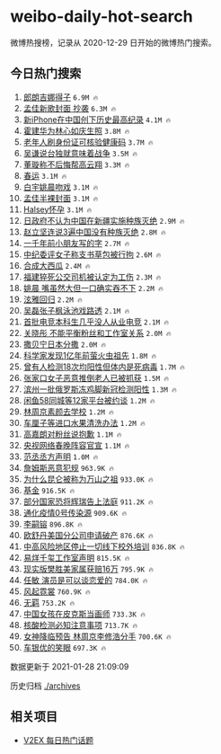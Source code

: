 # weibo-daily-hot-search

微博热搜榜，记录从 2020-12-29 日开始的微博热门搜索。

## 今日热门搜索

<!-- BEGIN -->

1. [郎朗吉娜得子](https://s.weibo.com/weibo?q=%E9%83%8E%E6%9C%97%E5%90%89%E5%A8%9C%E5%BE%97%E5%AD%90&Refer=top) `6.9M 🔥`
1. [孟佳新歌封面 抄袭](https://s.weibo.com/weibo?q=%E5%AD%9F%E4%BD%B3%E6%96%B0%E6%AD%8C%E5%B0%81%E9%9D%A2%20%E6%8A%84%E8%A2%AD&Refer=top) `6.3M 🔥`
1. [新iPhone在中国创下历史最高纪录](https://s.weibo.com/weibo?q=%23%E6%96%B0iPhone%E5%9C%A8%E4%B8%AD%E5%9B%BD%E5%88%9B%E4%B8%8B%E5%8E%86%E5%8F%B2%E6%9C%80%E9%AB%98%E7%BA%AA%E5%BD%95%23&Refer=top) `4.1M 🔥`
1. [霍建华为林心如庆生照](https://s.weibo.com/weibo?q=%23%E9%9C%8D%E5%BB%BA%E5%8D%8E%E4%B8%BA%E6%9E%97%E5%BF%83%E5%A6%82%E5%BA%86%E7%94%9F%E7%85%A7%23&Refer=top) `3.8M 🔥`
1. [老年人刷身份证可核验健康码](https://s.weibo.com/weibo?q=%23%E8%80%81%E5%B9%B4%E4%BA%BA%E5%88%B7%E8%BA%AB%E4%BB%BD%E8%AF%81%E5%8F%AF%E6%A0%B8%E9%AA%8C%E5%81%A5%E5%BA%B7%E7%A0%81%23&Refer=top) `3.7M 🔥`
1. [吴谦说台独就意味着战争](https://s.weibo.com/weibo?q=%23%E5%90%B4%E8%B0%A6%E8%AF%B4%E5%8F%B0%E7%8B%AC%E5%B0%B1%E6%84%8F%E5%91%B3%E7%9D%80%E6%88%98%E4%BA%89%23&Refer=top) `3.5M 🔥`
1. [董璇称不后悔帮高云翔](https://s.weibo.com/weibo?q=%23%E8%91%A3%E7%92%87%E7%A7%B0%E4%B8%8D%E5%90%8E%E6%82%94%E5%B8%AE%E9%AB%98%E4%BA%91%E7%BF%94%23&Refer=top) `3.3M 🔥`
1. [春运](https://s.weibo.com/weibo?q=%E6%98%A5%E8%BF%90&Refer=top) `3.1M 🔥`
1. [白宇姚晨吻戏](https://s.weibo.com/weibo?q=%E7%99%BD%E5%AE%87%E5%A7%9A%E6%99%A8%E5%90%BB%E6%88%8F&Refer=top) `3.1M 🔥`
1. [孟佳半裸封面](https://s.weibo.com/weibo?q=%23%E5%AD%9F%E4%BD%B3%E5%8D%8A%E8%A3%B8%E5%B0%81%E9%9D%A2%23&Refer=top) `3.1M 🔥`
1. [Halsey怀孕](https://s.weibo.com/weibo?q=Halsey%E6%80%80%E5%AD%95&Refer=top) `3.1M 🔥`
1. [日政府不认为中国在新疆实施种族灭绝](https://s.weibo.com/weibo?q=%23%E6%97%A5%E6%94%BF%E5%BA%9C%E4%B8%8D%E8%AE%A4%E4%B8%BA%E4%B8%AD%E5%9B%BD%E5%9C%A8%E6%96%B0%E7%96%86%E5%AE%9E%E6%96%BD%E7%A7%8D%E6%97%8F%E7%81%AD%E7%BB%9D%23&Refer=top) `2.9M 🔥`
1. [赵立坚连说3遍中国没有种族灭绝](https://s.weibo.com/weibo?q=%23%E8%B5%B5%E7%AB%8B%E5%9D%9A%E8%BF%9E%E8%AF%B43%E9%81%8D%E4%B8%AD%E5%9B%BD%E6%B2%A1%E6%9C%89%E7%A7%8D%E6%97%8F%E7%81%AD%E7%BB%9D%23&Refer=top) `2.8M 🔥`
1. [一千年前小朋友写的字](https://s.weibo.com/weibo?q=%23%E4%B8%80%E5%8D%83%E5%B9%B4%E5%89%8D%E5%B0%8F%E6%9C%8B%E5%8F%8B%E5%86%99%E7%9A%84%E5%AD%97%23&Refer=top) `2.7M 🔥`
1. [中纪委评女子称支书草包被行拘](https://s.weibo.com/weibo?q=%23%E4%B8%AD%E7%BA%AA%E5%A7%94%E8%AF%84%E5%A5%B3%E5%AD%90%E7%A7%B0%E6%94%AF%E4%B9%A6%E8%8D%89%E5%8C%85%E8%A2%AB%E8%A1%8C%E6%8B%98%23&Refer=top) `2.6M 🔥`
1. [合成大西瓜](https://s.weibo.com/weibo?q=%E5%90%88%E6%88%90%E5%A4%A7%E8%A5%BF%E7%93%9C&Refer=top) `2.4M 🔥`
1. [福建猝死公交司机被认定为工伤](https://s.weibo.com/weibo?q=%23%E7%A6%8F%E5%BB%BA%E7%8C%9D%E6%AD%BB%E5%85%AC%E4%BA%A4%E5%8F%B8%E6%9C%BA%E8%A2%AB%E8%AE%A4%E5%AE%9A%E4%B8%BA%E5%B7%A5%E4%BC%A4%23&Refer=top) `2.3M 🔥`
1. [姚晨 嘴虽然大但一口确实吞不下](https://s.weibo.com/weibo?q=%E5%A7%9A%E6%99%A8%20%E5%98%B4%E8%99%BD%E7%84%B6%E5%A4%A7%E4%BD%86%E4%B8%80%E5%8F%A3%E7%A1%AE%E5%AE%9E%E5%90%9E%E4%B8%8D%E4%B8%8B&Refer=top) `2.2M 🔥`
1. [泫雅回归](https://s.weibo.com/weibo?q=%23%E6%B3%AB%E9%9B%85%E5%9B%9E%E5%BD%92%23&Refer=top) `2.2M 🔥`
1. [吴磊张子枫泳池戏路透](https://s.weibo.com/weibo?q=%23%E5%90%B4%E7%A3%8A%E5%BC%A0%E5%AD%90%E6%9E%AB%E6%B3%B3%E6%B1%A0%E6%88%8F%E8%B7%AF%E9%80%8F%23&Refer=top) `2.1M 🔥`
1. [首批电竞本科生几乎没人从业电竞](https://s.weibo.com/weibo?q=%23%E9%A6%96%E6%89%B9%E7%94%B5%E7%AB%9E%E6%9C%AC%E7%A7%91%E7%94%9F%E5%87%A0%E4%B9%8E%E6%B2%A1%E4%BA%BA%E4%BB%8E%E4%B8%9A%E7%94%B5%E7%AB%9E%23&Refer=top) `2.1M 🔥`
1. [关晓彤 不能平衡粉丝和工作室关系](https://s.weibo.com/weibo?q=%E5%85%B3%E6%99%93%E5%BD%A4%20%E4%B8%8D%E8%83%BD%E5%B9%B3%E8%A1%A1%E7%B2%89%E4%B8%9D%E5%92%8C%E5%B7%A5%E4%BD%9C%E5%AE%A4%E5%85%B3%E7%B3%BB&Refer=top) `2.0M 🔥`
1. [撒贝宁日本分撒](https://s.weibo.com/weibo?q=%23%E6%92%92%E8%B4%9D%E5%AE%81%E6%97%A5%E6%9C%AC%E5%88%86%E6%92%92%23&Refer=top) `2.0M 🔥`
1. [科学家发现1亿年前萤火虫祖先](https://s.weibo.com/weibo?q=%23%E7%A7%91%E5%AD%A6%E5%AE%B6%E5%8F%91%E7%8E%B01%E4%BA%BF%E5%B9%B4%E5%89%8D%E8%90%A4%E7%81%AB%E8%99%AB%E7%A5%96%E5%85%88%23&Refer=top) `1.8M 🔥`
1. [曾有人检测18次均阳性但体内是死病毒](https://s.weibo.com/weibo?q=%23%E6%9B%BE%E6%9C%89%E4%BA%BA%E6%A3%80%E6%B5%8B18%E6%AC%A1%E5%9D%87%E9%98%B3%E6%80%A7%E4%BD%86%E4%BD%93%E5%86%85%E6%98%AF%E6%AD%BB%E7%97%85%E6%AF%92%23&Refer=top) `1.7M 🔥`
1. [张家口女子恶意推倒老人已被抓获](https://s.weibo.com/weibo?q=%23%E5%BC%A0%E5%AE%B6%E5%8F%A3%E5%A5%B3%E5%AD%90%E6%81%B6%E6%84%8F%E6%8E%A8%E5%80%92%E8%80%81%E4%BA%BA%E5%B7%B2%E8%A2%AB%E6%8A%93%E8%8E%B7%23&Refer=top) `1.5M 🔥`
1. [滨州一批俄罗斯冻鸡脚新冠检测阳性](https://s.weibo.com/weibo?q=%23%E6%BB%A8%E5%B7%9E%E4%B8%80%E6%89%B9%E4%BF%84%E7%BD%97%E6%96%AF%E5%86%BB%E9%B8%A1%E8%84%9A%E6%96%B0%E5%86%A0%E6%A3%80%E6%B5%8B%E9%98%B3%E6%80%A7%23&Refer=top) `1.3M 🔥`
1. [闲鱼58同城等12家平台被约谈](https://s.weibo.com/weibo?q=%E9%97%B2%E9%B1%BC58%E5%90%8C%E5%9F%8E%E7%AD%8912%E5%AE%B6%E5%B9%B3%E5%8F%B0%E8%A2%AB%E7%BA%A6%E8%B0%88&Refer=top) `1.2M 🔥`
1. [林周京素颜去学校](https://s.weibo.com/weibo?q=%23%E6%9E%97%E5%91%A8%E4%BA%AC%E7%B4%A0%E9%A2%9C%E5%8E%BB%E5%AD%A6%E6%A0%A1%23&Refer=top) `1.2M 🔥`
1. [车厘子等进口水果清洗办法](https://s.weibo.com/weibo?q=%23%E8%BD%A6%E5%8E%98%E5%AD%90%E7%AD%89%E8%BF%9B%E5%8F%A3%E6%B0%B4%E6%9E%9C%E6%B8%85%E6%B4%97%E5%8A%9E%E6%B3%95%23&Refer=top) `1.2M 🔥`
1. [高嘉朗对粉丝说抱歉](https://s.weibo.com/weibo?q=%23%E9%AB%98%E5%98%89%E6%9C%97%E5%AF%B9%E7%B2%89%E4%B8%9D%E8%AF%B4%E6%8A%B1%E6%AD%89%23&Refer=top) `1.1M 🔥`
1. [央视网络春晚阵容官宣](https://s.weibo.com/weibo?q=%23%E5%A4%AE%E8%A7%86%E7%BD%91%E7%BB%9C%E6%98%A5%E6%99%9A%E9%98%B5%E5%AE%B9%E5%AE%98%E5%AE%A3%23&Refer=top) `1.1M 🔥`
1. [范丞丞方声明](https://s.weibo.com/weibo?q=%23%E8%8C%83%E4%B8%9E%E4%B8%9E%E6%96%B9%E5%A3%B0%E6%98%8E%23&Refer=top) `1.0M 🔥`
1. [詹姆斯恶意犯规](https://s.weibo.com/weibo?q=%E8%A9%B9%E5%A7%86%E6%96%AF%E6%81%B6%E6%84%8F%E7%8A%AF%E8%A7%84&Refer=top) `963.9K 🔥`
1. [为什么昆仑被称为万山之祖](https://s.weibo.com/weibo?q=%23%E4%B8%BA%E4%BB%80%E4%B9%88%E6%98%86%E4%BB%91%E8%A2%AB%E7%A7%B0%E4%B8%BA%E4%B8%87%E5%B1%B1%E4%B9%8B%E7%A5%96%23&Refer=top) `933.0K 🔥`
1. [基金](https://s.weibo.com/weibo?q=%E5%9F%BA%E9%87%91&Refer=top) `916.5K 🔥`
1. [部分国家恐将辉瑞告上法庭](https://s.weibo.com/weibo?q=%23%E9%83%A8%E5%88%86%E5%9B%BD%E5%AE%B6%E6%81%90%E5%B0%86%E8%BE%89%E7%91%9E%E5%91%8A%E4%B8%8A%E6%B3%95%E5%BA%AD%23&Refer=top) `911.2K 🔥`
1. [通化疫情0号传染源](https://s.weibo.com/weibo?q=%23%E9%80%9A%E5%8C%96%E7%96%AB%E6%83%850%E5%8F%B7%E4%BC%A0%E6%9F%93%E6%BA%90%23&Refer=top) `909.6K 🔥`
1. [李嗣镕](https://s.weibo.com/weibo?q=%E6%9D%8E%E5%97%A3%E9%95%95&Refer=top) `896.8K 🔥`
1. [欧舒丹美国分公司申请破产](https://s.weibo.com/weibo?q=%23%E6%AC%A7%E8%88%92%E4%B8%B9%E7%BE%8E%E5%9B%BD%E5%88%86%E5%85%AC%E5%8F%B8%E7%94%B3%E8%AF%B7%E7%A0%B4%E4%BA%A7%23&Refer=top) `876.6K 🔥`
1. [中高风险地区停止一切线下校外培训](https://s.weibo.com/weibo?q=%23%E4%B8%AD%E9%AB%98%E9%A3%8E%E9%99%A9%E5%9C%B0%E5%8C%BA%E5%81%9C%E6%AD%A2%E4%B8%80%E5%88%87%E7%BA%BF%E4%B8%8B%E6%A0%A1%E5%A4%96%E5%9F%B9%E8%AE%AD%23&Refer=top) `836.8K 🔥`
1. [易烊千玺工作室声明](https://s.weibo.com/weibo?q=%23%E6%98%93%E7%83%8A%E5%8D%83%E7%8E%BA%E5%B7%A5%E4%BD%9C%E5%AE%A4%E5%A3%B0%E6%98%8E%23&Refer=top) `815.5K 🔥`
1. [现实版樊胜美家属获赔16万](https://s.weibo.com/weibo?q=%23%E7%8E%B0%E5%AE%9E%E7%89%88%E6%A8%8A%E8%83%9C%E7%BE%8E%E5%AE%B6%E5%B1%9E%E8%8E%B7%E8%B5%9416%E4%B8%87%23&Refer=top) `795.9K 🔥`
1. [任敏 演员是可以谈恋爱的](https://s.weibo.com/weibo?q=%E4%BB%BB%E6%95%8F%20%E6%BC%94%E5%91%98%E6%98%AF%E5%8F%AF%E4%BB%A5%E8%B0%88%E6%81%8B%E7%88%B1%E7%9A%84&Refer=top) `784.0K 🔥`
1. [风起霓裳](https://s.weibo.com/weibo?q=%E9%A3%8E%E8%B5%B7%E9%9C%93%E8%A3%B3&Refer=top) `760.9K 🔥`
1. [无羁](https://s.weibo.com/weibo?q=%E6%97%A0%E7%BE%81&Refer=top) `753.2K 🔥`
1. [中国女孩在皮克斯当画师](https://s.weibo.com/weibo?q=%23%E4%B8%AD%E5%9B%BD%E5%A5%B3%E5%AD%A9%E5%9C%A8%E7%9A%AE%E5%85%8B%E6%96%AF%E5%BD%93%E7%94%BB%E5%B8%88%23&Refer=top) `733.3K 🔥`
1. [核酸检测必知注意事项](https://s.weibo.com/weibo?q=%23%E6%A0%B8%E9%85%B8%E6%A3%80%E6%B5%8B%E5%BF%85%E7%9F%A5%E6%B3%A8%E6%84%8F%E4%BA%8B%E9%A1%B9%23&Refer=top) `713.7K 🔥`
1. [女神降临预告 林周京李修浩分手](https://s.weibo.com/weibo?q=%E5%A5%B3%E7%A5%9E%E9%99%8D%E4%B8%B4%E9%A2%84%E5%91%8A%20%E6%9E%97%E5%91%A8%E4%BA%AC%E6%9D%8E%E4%BF%AE%E6%B5%A9%E5%88%86%E6%89%8B&Refer=top) `700.6K 🔥`
1. [车银优的笑眼](https://s.weibo.com/weibo?q=%23%E8%BD%A6%E9%93%B6%E4%BC%98%E7%9A%84%E7%AC%91%E7%9C%BC%23&Refer=top) `697.3K 🔥`

数据更新于 2021-01-28 21:09:09

<!-- END -->

历史归档 [./archives](./archives)

## 相关项目

- [V2EX 每日热门话题](https://github.com/realLeonardo/v2ex-daily-hot-topic)

